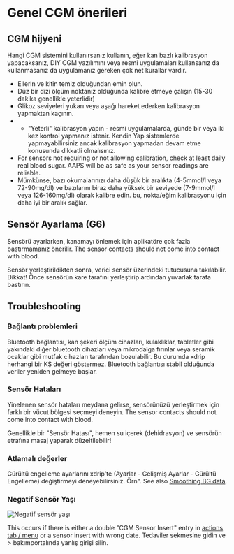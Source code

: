 # Genel CGM önerileri

## CGM hijyeni

Hangi CGM sistemini kullanırsanız kullanın, eğer kan bazlı kalibrasyon yapacaksanız, DIY CGM yazılımını veya resmi uygulamaları kullansanız da kullanmasanız da uygulamanız gereken çok net kurallar vardır.

-   Ellerin ve kitin temiz olduğundan emin olun.
-   Düz bir dizi ölçüm noktanız olduğunda kalibre etmeye çalışın (15-30 dakika genellikle yeterlidir)
-   Glikoz seviyeleri yukarı veya aşağı hareket ederken kalibrasyon yapmaktan kaçının.
-   * "Yeterli" kalibrasyon yapın - resmi uygulamalarda, günde bir veya iki kez kontrol yapmanız istenir. Kendin Yap sistemlerde yapmayabilirsiniz ancak kalibrasyon yapmadan devam etme konusunda dikkatli olmalısınız.
-   For sensors not requiring or not allowing calibration, check at least daily real blood sugar. AAPS will be as safe as your sensor readings are reliable.
-   Mümkünse, bazı okumalarınızı daha düşük bir aralıkta (4-5mmol/l veya 72-90mg/dl) ve bazılarını biraz daha yüksek bir seviyede (7-9mmol/l veya 126-160mg/dl) olarak kalibre edin. bu, nokta/eğim kalibrasyonu için daha iyi bir aralık sağlar.

## Sensör Ayarlama (G6)

Sensörü ayarlarken, kanamayı önlemek için aplikatöre çok fazla bastırmamanız önerilir. The sensor contacts should not come into contact with blood.

Sensör yerleştirildikten sonra, verici sensör üzerindeki tutucusuna takılabilir. Dikkat! Önce sensörün kare tarafını yerleştirip ardından yuvarlak tarafa bastırın.

## Troubleshooting

### Bağlantı problemleri

Bluetooth bağlantısı, kan şekeri ölçüm cihazları, kulaklıklar, tabletler gibi yakındaki diğer bluetooth cihazları veya mikrodalga fırınlar veya seramik ocaklar gibi mutfak cihazları tarafından bozulabilir. Bu durumda xdrip herhangi bir KŞ değeri göstermez. Bluetooth bağlantısı stabil olduğunda veriler yeniden gelmeye başlar.

### Sensör Hataları

Yinelenen sensör hataları meydana gelirse, sensörünüzü yerleştirmek için farklı bir vücut bölgesi seçmeyi deneyin. The sensor contacts should not come into contact with blood.

Genellikle bir "Sensör Hatası", hemen su içerek (dehidrasyon) ve sensörün etrafına masaj yaparak düzeltilebilir!

### Atlamalı değerler

Gürültü engelleme ayarlarını xdrip'te (Ayarlar - Gelişmiş Ayarlar - Gürültü Engelleme) değiştirmeyi deneyebilirsiniz. Örn". See also [Smoothing BG data](../CompatibleCgms/SmoothingBloodGlucoseData.md).

### Negatif Sensör Yaşı

![Negatif sensör yaşı](../images/Troubleshooting_SensorAge.png)

This occurs if there is either a double "CGM Sensor Insert" entry in [actions tab / menu](../DailyLifeWithAaps/AapsScreens.md#action-tab) or a sensor insert with wrong date. Tedaviler sekmesine gidin ve \> bakımportalında yanlış girişi silin.
